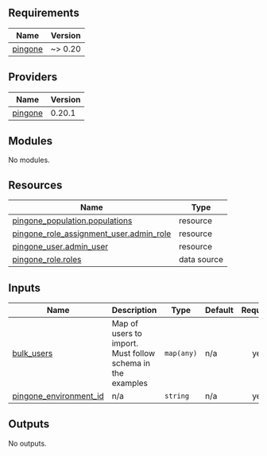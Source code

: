 <!-- BEGIN_TF_DOCS -->
## Requirements

| Name | Version |
|------|---------|
| <a name="requirement_pingone"></a> [pingone](#requirement\_pingone) | ~> 0.20 |

## Providers

| Name | Version |
|------|---------|
| <a name="provider_pingone"></a> [pingone](#provider\_pingone) | 0.20.1 |

## Modules

No modules.

## Resources

| Name | Type |
|------|------|
| [pingone_population.populations](https://registry.terraform.io/providers/pingidentity/pingone/latest/docs/resources/population) | resource |
| [pingone_role_assignment_user.admin_role](https://registry.terraform.io/providers/pingidentity/pingone/latest/docs/resources/role_assignment_user) | resource |
| [pingone_user.admin_user](https://registry.terraform.io/providers/pingidentity/pingone/latest/docs/resources/user) | resource |
| [pingone_role.roles](https://registry.terraform.io/providers/pingidentity/pingone/latest/docs/data-sources/role) | data source |

## Inputs

| Name | Description | Type | Default | Required |
|------|-------------|------|---------|:--------:|
| <a name="input_bulk_users"></a> [bulk\_users](#input\_bulk\_users) | Map of users to import.  Must follow schema in the examples | `map(any)` | n/a | yes |
| <a name="input_pingone_environment_id"></a> [pingone\_environment\_id](#input\_pingone\_environment\_id) | n/a | `string` | n/a | yes |

## Outputs

No outputs.
<!-- END_TF_DOCS -->